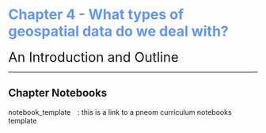 # <span style="color:cornflowerblue;">Chapter 4 - What types of geospatial data do we deal with?</span>

<span style="font-size:20pt">An Introduction and Outline</span>


---


## Chapter Notebooks

notebook_template  [<i class="fa-solid fa-arrow-circle-right" style="margin-left:10px;color:teal;"></i>](notebooks/notebook-template)
: this is a link to a pneom curriculum notebooks template
